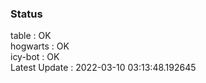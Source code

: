### Status


table : OK  
hogwarts : OK  
icy-bot : OK  
Latest Update : 2022-03-10 03:13:48.192645
